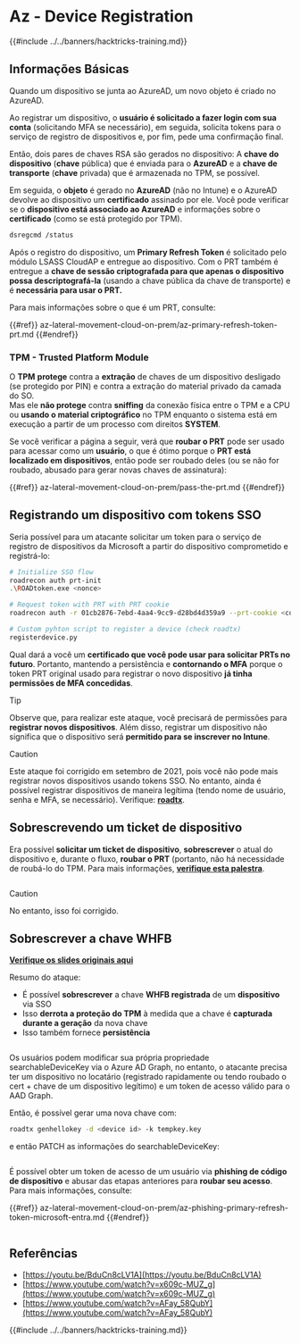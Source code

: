 # Az - Device Registration

{{#include ../../banners/hacktricks-training.md}}

## Informações Básicas

Quando um dispositivo se junta ao AzureAD, um novo objeto é criado no AzureAD.

Ao registrar um dispositivo, o **usuário é solicitado a fazer login com sua conta** (solicitando MFA se necessário), em seguida, solicita tokens para o serviço de registro de dispositivos e, por fim, pede uma confirmação final.

Então, dois pares de chaves RSA são gerados no dispositivo: A **chave do dispositivo** (**chave** pública) que é enviada para o **AzureAD** e a **chave de transporte** (**chave** privada) que é armazenada no TPM, se possível.

Em seguida, o **objeto** é gerado no **AzureAD** (não no Intune) e o AzureAD devolve ao dispositivo um **certificado** assinado por ele. Você pode verificar se o **dispositivo está associado ao AzureAD** e informações sobre o **certificado** (como se está protegido por TPM).
```bash
dsregcmd /status
```
Após o registro do dispositivo, um **Primary Refresh Token** é solicitado pelo módulo LSASS CloudAP e entregue ao dispositivo. Com o PRT também é entregue a **chave de sessão criptografada para que apenas o dispositivo possa descriptografá-la** (usando a chave pública da chave de transporte) e é **necessária para usar o PRT.**

Para mais informações sobre o que é um PRT, consulte:

{{#ref}}
az-lateral-movement-cloud-on-prem/az-primary-refresh-token-prt.md
{{#endref}}

### TPM - Trusted Platform Module

O **TPM** **protege** contra a **extração** de chaves de um dispositivo desligado (se protegido por PIN) e contra a extração do material privado da camada do SO.\
Mas ele **não protege** contra **sniffing** da conexão física entre o TPM e a CPU ou **usando o material criptográfico** no TPM enquanto o sistema está em execução a partir de um processo com direitos **SYSTEM**.

Se você verificar a página a seguir, verá que **roubar o PRT** pode ser usado para acessar como um **usuário**, o que é ótimo porque o **PRT está localizado em dispositivos**, então pode ser roubado deles (ou se não for roubado, abusado para gerar novas chaves de assinatura):

{{#ref}}
az-lateral-movement-cloud-on-prem/pass-the-prt.md
{{#endref}}

## Registrando um dispositivo com tokens SSO

Seria possível para um atacante solicitar um token para o serviço de registro de dispositivos da Microsoft a partir do dispositivo comprometido e registrá-lo:
```bash
# Initialize SSO flow
roadrecon auth prt-init
.\ROADtoken.exe <nonce>

# Request token with PRT with PRT cookie
roadrecon auth -r 01cb2876-7ebd-4aa4-9cc9-d28bd4d359a9 --prt-cookie <cookie>

# Custom pyhton script to register a device (check roadtx)
registerdevice.py
```
Qual dará a você um **certificado que você pode usar para solicitar PRTs no futuro**. Portanto, mantendo a persistência e **contornando o MFA** porque o token PRT original usado para registrar o novo dispositivo **já tinha permissões de MFA concedidas**.

> [!TIP]
> Observe que, para realizar este ataque, você precisará de permissões para **registrar novos dispositivos**. Além disso, registrar um dispositivo não significa que o dispositivo será **permitido para se inscrever no Intune**.

> [!CAUTION]
> Este ataque foi corrigido em setembro de 2021, pois você não pode mais registrar novos dispositivos usando tokens SSO. No entanto, ainda é possível registrar dispositivos de maneira legítima (tendo nome de usuário, senha e MFA, se necessário). Verifique: [**roadtx**](https://github.com/carlospolop/hacktricks-cloud/blob/master/pentesting-cloud/azure-security/az-lateral-movement-cloud-on-prem/az-roadtx-authentication.md).

## Sobrescrevendo um ticket de dispositivo

Era possível **solicitar um ticket de dispositivo**, **sobrescrever** o atual do dispositivo e, durante o fluxo, **roubar o PRT** (portanto, não há necessidade de roubá-lo do TPM. Para mais informações, [**verifique esta palestra**](https://youtu.be/BduCn8cLV1A).

<figure><img src="../../images/image (32).png" alt=""><figcaption></figcaption></figure>

> [!CAUTION]
> No entanto, isso foi corrigido.

## Sobrescrever a chave WHFB

[**Verifique os slides originais aqui**](https://dirkjanm.io/assets/raw/Windows%20Hello%20from%20the%20other%20side_nsec_v1.0.pdf)

Resumo do ataque:

- É possível **sobrescrever** a chave **WHFB registrada** de um **dispositivo** via SSO
- Isso **derrota a proteção do TPM** à medida que a chave é **capturada durante a geração** da nova chave
- Isso também fornece **persistência**

<figure><img src="../../images/image (34).png" alt=""><figcaption></figcaption></figure>

Os usuários podem modificar sua própria propriedade searchableDeviceKey via o Azure AD Graph, no entanto, o atacante precisa ter um dispositivo no locatário (registrado rapidamente ou tendo roubado o cert + chave de um dispositivo legítimo) e um token de acesso válido para o AAD Graph.

Então, é possível gerar uma nova chave com:
```bash
roadtx genhellokey -d <device id> -k tempkey.key
```
e então PATCH as informações do searchableDeviceKey:

<figure><img src="../../images/image (36).png" alt=""><figcaption></figcaption></figure>

É possível obter um token de acesso de um usuário via **phishing de código de dispositivo** e abusar das etapas anteriores para **roubar seu acesso**. Para mais informações, consulte:

{{#ref}}
az-lateral-movement-cloud-on-prem/az-phishing-primary-refresh-token-microsoft-entra.md
{{#endref}}

<figure><img src="../../images/image (37).png" alt=""><figcaption></figcaption></figure>

## Referências

- [https://youtu.be/BduCn8cLV1A](https://youtu.be/BduCn8cLV1A)
- [https://www.youtube.com/watch?v=x609c-MUZ_g](https://www.youtube.com/watch?v=x609c-MUZ_g)
- [https://www.youtube.com/watch?v=AFay_58QubY](https://www.youtube.com/watch?v=AFay_58QubY)

{{#include ../../banners/hacktricks-training.md}}
